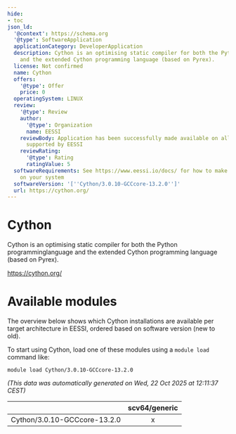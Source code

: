```yaml
---
hide:
- toc
json_ld:
  '@context': https://schema.org
  '@type': SoftwareApplication
  applicationCategory: DeveloperApplication
  description: Cython is an optimising static compiler for both the Python programminglanguage
    and the extended Cython programming language (based on Pyrex).
  license: Not confirmed
  name: Cython
  offers:
    '@type': Offer
    price: 0
  operatingSystem: LINUX
  review:
    '@type': Review
    author:
      '@type': Organization
      name: EESSI
    reviewBody: Application has been successfully made available on all architectures
      supported by EESSI
    reviewRating:
      '@type': Rating
      ratingValue: 5
  softwareRequirements: See https://www.eessi.io/docs/ for how to make EESSI available
    on your system
  softwareVersion: '[''Cython/3.0.10-GCCcore-13.2.0'']'
  url: https://cython.org/
---
```


Cython
======


Cython is an optimising static compiler for both the Python programminglanguage and the extended Cython programming language (based on Pyrex).

https://cython.org/
# Available modules


The overview below shows which Cython installations are available per target architecture in EESSI, ordered based on software version (new to old).

To start using Cython, load one of these modules using a `module load` command like:

```shell
module load Cython/3.0.10-GCCcore-13.2.0
```

*(This data was automatically generated on Wed, 22 Oct 2025 at 12:11:37 CEST)*

| |scv64/generic|
| :---: | :---: |
|Cython/3.0.10-GCCcore-13.2.0|x|
